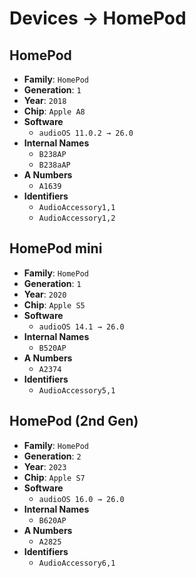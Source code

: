 # Devices → HomePod

## HomePod
- **Family**: `HomePod`
- **Generation**: `1`
- **Year**: `2018`
- **Chip**: `Apple A8`
- **Software**
  - `audioOS 11.0.2 → 26.0`
- **Internal Names**
  -  `B238AP`
  -  `B238aAP`
- **A Numbers**
  -  `A1639`
- **Identifiers**
  -  `AudioAccessory1,1`
  -  `AudioAccessory1,2`

## HomePod mini
- **Family**: `HomePod`
- **Generation**: `1`
- **Year**: `2020`
- **Chip**: `Apple S5`
- **Software**
  - `audioOS 14.1 → 26.0`
- **Internal Names**
  -  `B520AP`
- **A Numbers**
  -  `A2374`
- **Identifiers**
  -  `AudioAccessory5,1`

## HomePod (2nd Gen)
- **Family**: `HomePod`
- **Generation**: `2`
- **Year**: `2023`
- **Chip**: `Apple S7`
- **Software**
  - `audioOS 16.0 → 26.0`
- **Internal Names**
  -  `B620AP`
- **A Numbers**
  -  `A2825`
- **Identifiers**
  -  `AudioAccessory6,1`
